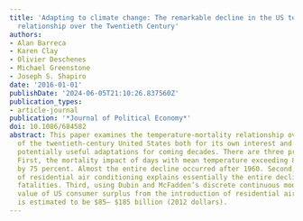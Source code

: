 ```yaml
---
title: 'Adapting to climate change: The remarkable decline in the US temperature-mortality
  relationship over the Twentieth Century'
authors:
- Alan Barreca
- Karen Clay
- Olivier Deschenes
- Michael Greenstone
- Joseph S. Shapiro
date: '2016-01-01'
publishDate: '2024-06-05T21:10:26.837560Z'
publication_types:
- article-journal
publication: '*Journal of Political Economy*'
doi: 10.1086/684582
abstract: This paper examines the temperature-mortality relationship over the course
  of the twentieth-century United States both for its own interest and to identify
  potentially useful adaptations for coming decades. There are three primary findings.
  First, the mortality impact of days with mean temperature exceeding 807F declined
  by 75 percent. Almost the entire decline occurred after 1960. Second, the diffusion
  of residential air conditioning explains essentially the entire decline in hot day–related
  fatalities. Third, using Dubin and McFadden’s discrete continuous model, the present
  value of US consumer surplus from the introduction of residential air conditioning
  is estimated to be $85– $185 billion (2012 dollars).
---
```

